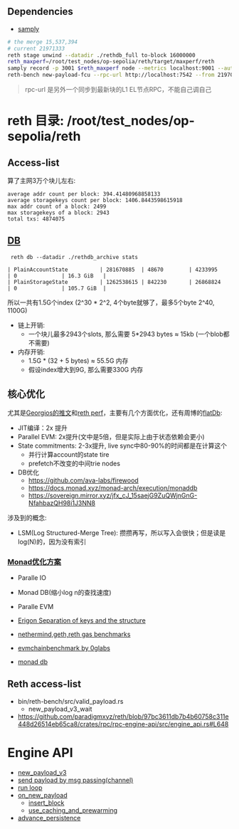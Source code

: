 ## Dependencies
- [samply](https://github.com/mstange/samply)

```sh
# the merge 15,537,394
# current 21971333
reth stage unwind --datadir ./rethdb_full to-block 16000000 
reth_maxperf=/root/test_nodes/op-sepolia/reth/target/maxperf/reth
samply record -p 3001 $reth_maxperf node --metrics localhost:9001 --authrpc.jwtsecret ../jwt.hex
reth-bench new-payload-fcu --rpc-url http://localhost:7542 --from 21970999 --to 21971331 --jwtsecret ../jwt.hex  --engine-rpc-url http://localhost:7552
```

> rpc-url 是另外一个同步到最新块的L1 EL节点RPC，不能自己调自己
# reth 目录: /root/test_nodes/op-sepolia/reth


## Access-list
算了主网3万个块儿左右:
```
average addr count per block: 394.41480968858133
average storagekeys count per block: 1406.8443598615918
max addr count of a block: 2499
max storagekeys of a block: 2943
total txs: 4874075
```

## [DB](https://github.com/paradigmxyz/reth/blob/main/docs/design/database.md)
```
 reth db --datadir ./rethdb_archive stats

| PlainAccountState          | 281670885  | 48670        | 4233995    | 0              | 16.3 GiB   |
| PlainStorageState          | 1262538615 | 842230       | 26868824   | 0              | 105.7 GiB  |
```

所以一共有1.5G个index (2^30 * 2^2, 4个byte就够了，最多5个byte 2^40, 1100G)
- 链上开销: 
    - 一个块儿最多2943个slots, 那么需要 5*2943 bytes ≈ 15kb (一个blob都不需要)
- 内存开销:
    - 1.5G * (32 + 5 bytes) ≈ 55.5G 内存
    - 假设index增大到9G, 那么需要330G 内存


## 核心优化
尤其是[Georgios的推文](https://x.com/gakonst/status/1777306306598089094)和[reth perf](https://www.paradigm.xyz/2024/04/reth-perf)，主要有几个方面优化，还有周博的[flatDb](https://github.com/paradigmxyz/reth/blob/main/docs/design/database.md):
- JIT编译：2x 提升
- Parallel EVM: 2x提升(文中是5倍，但是实际上由于状态依赖会更小)
- State commitments: 2-3x提升, live sync中80-90%的时间都是在计算这个
    - 并行计算account的state tire
    - prefetch不改变的中间trie nodes
- DB优化
    - https://github.com/ava-labs/firewood 
    - https://docs.monad.xyz/monad-arch/execution/monaddb
    - https://sovereign.mirror.xyz/jfx_cJ_15saejG9ZuQWjnGnG-NfahbazQH98i1J3NN8


涉及到的概念:
- LSM(Log Structured-Merge Tree): 攒攒再写，所以写入会很快；但是读是log(N)的，因为没有索引

### [Monad优化方案](https://docs.monad.xyz/introduction/why-monad#addressing-these-bottlenecks-through-optimization)
- Paralle IO
- Monad DB(缩小log n的查找速度)
- Paralle EVM

- [Erigon Separation of keys and the structure](https://github.com/erigontech/erigon/blob/main/docs/programmers_guide/guide.md#separation-of-keys-and-the-structure)
- [nethermind,geth,reth gas benchmarks](https://github.com/NethermindEth/gas-benchmarks)
- [evmchainbenchmark by 0glabs](https://github.com/0glabs/evmchainbench)
- [monad db](https://docs.monad.xyz/monad-arch/execution/monaddb)

## Reth access-list
- bin/reth-bench/src/valid_payload.rs
    - new_payload_v3_wait
- https://github.com/paradigmxyz/reth/blob/97bc3611db7b4b60758c311e448d26514eb65ca8/crates/rpc/rpc-engine-api/src/engine_api.rs#L648

# Engine API
- [new_payload_v3](https://github.com/paradigmxyz/reth/blob/97bc3611db7b4b60758c311e448d26514eb65ca8/crates/rpc/rpc-engine-api/src/engine_api.rs#L648)
- [send payload by msg passing(channel)](https://github.com/paradigmxyz/reth/blob/e468d4d7c5ab5d4af5a19d9deaf126ab64033f8e/crates/engine/primitives/src/message.rs#L223)
- [run loop](https://github.com/paradigmxyz/reth/blob/75ca54b79039a98701df82a9817cf869e92ef588/crates/engine/tree/src/tree/mod.rs#L778)
- [on_new_payload](https://github.com/paradigmxyz/reth/blob/75ca54b79039a98701df82a9817cf869e92ef588/crates/engine/tree/src/tree/mod.rs#L1441)
    - [insert_block](https://github.com/paradigmxyz/reth/blob/75ca54b79039a98701df82a9817cf869e92ef588/crates/engine/tree/src/tree/mod.rs#L922)
    - [use_caching_and_prewarming](https://github.com/paradigmxyz/reth/blob/75ca54b79039a98701df82a9817cf869e92ef588/crates/engine/tree/src/tree/mod.rs#L2474)
- [advance_persistence](https://github.com/paradigmxyz/reth/blob/75ca54b79039a98701df82a9817cf869e92ef588/crates/engine/tree/src/tree/mod.rs#L797)
